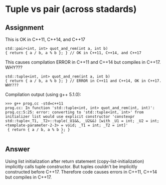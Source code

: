 # Tuple vs pair (across stadards)

## Assignment


This is OK in C++11, C++14, and C++17
```
std::pair<int, int> quot_and_rem(int a, int b)
{ return { a / b, a % b }; } // OK in C++11, C++14, and C++17
```

This causes compilation ERROR in C++11 and C++14 but compiles in C++17. WHY???
```
std::tuple<int, int> quot_and_rem(int a, int b)
{ return { a / b, a % b }; } // ERROR in C++11 and C++14, OK in C++17. WHY???

```

Compilation output (using g++ 5.1.0):
```
>>> g++ prog.cc -std=c++11 
prog.cc: In function 'std::tuple<int, int> quot_and_rem(int, int)':
prog.cc:5:25: error: converting to 'std::tuple<int, int>' from initializer list would use explicit constructor 'constexpr std::tuple<_T1, _T2>::tuple(_U1&&, _U2&&) [with _U1 = int; _U2 = int; <template-parameter-2-3> = void; _T1 = int; _T2 = int]'
 { return { a / b, a % b }; }
                         ^
```

## Answer

Using list initialization after return statement (copy-list-initialization) implicitly calls tuple constructor.
But tuples couldn't be implicitly constructed before C++17.
Therefore code causes errors in C++11, C++14 but compiles in C++17.
